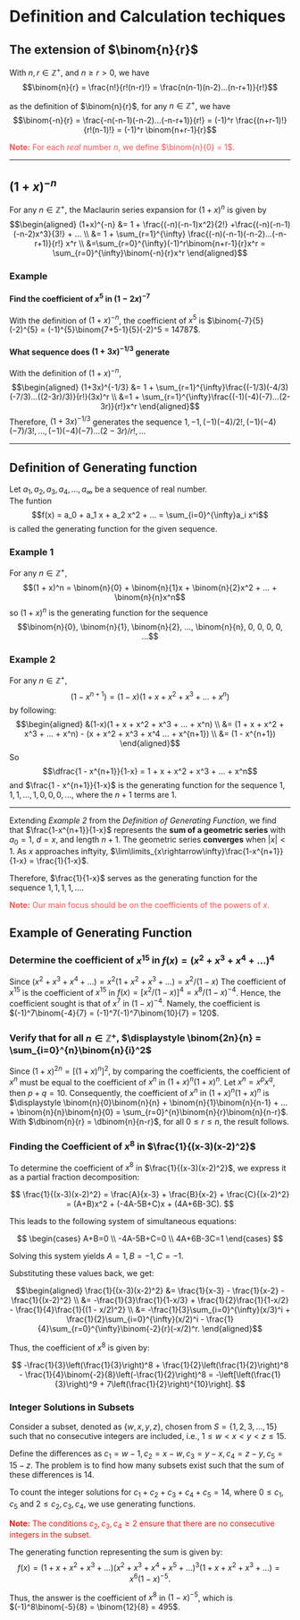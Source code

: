 # Definition and Calculation techiques

## The extension of $\binom{n}{r}$

With $n, r \in \mathbb{Z}^+$, and $n \geq r \gt 0$, we have
$$\binom{n}{r} = \frac{n!}{r!(n-r)!} = \frac{n(n-1)(n-2)...(n-r+1)}{r!}$$

as the definition of $\binom{n}{r}$, for any $n \in \mathbb{Z}^+$, we have
$$\binom{-n}{r} = \frac{-n(-n-1)(-n-2)...(-n-r+1)}{r!} = (-1)^r \frac{(n+r-1)!}{r!(n-1)!} = (-1)^r \binom{n+r-1}{r}$$

<font color=#FF5151>**Note:** For each *real* number $n$, we define $\binom{n}{0} = 1$.</font>

---

## $(1 + x)^{-n}$

For any $n \in \mathbb{Z}^+$, the Maclaurin series expansion for $(1+x)^n$ is given by
$$\begin{aligned}
(1+x)^{-n} &= 1 + \frac{(-n)(-n-1)x^2}{2!} +\frac{(-n)(-n-1)(-n-2)x^3}{3!} + ... \\
&= 1 + \sum_{r=1}^{\infty} \frac{(-n)(-n-1)(-n-2)...(-n-r+1)}{r!} x^r \\
&=\sum_{r=0}^{\infty}(-1)^r\binom{n+r-1}{r}x^r = \sum_{r=0}^{\infty}\binom{-n}{r}x^r
\end{aligned}$$

### Example

#### Find the coefficient of $x^5$ in $(1-2x)^{-7}$

With the definition of $(1 + x)^{-n}$, the coefficient of $x^5$ is $\binom{-7}{5}(-2)^{5} = (-1)^{5}\binom{7+5-1}{5}(-2)^5 = 14787$.

#### What sequence does $(1+3x)^{-1/3}$ generate

With the definition of $(1+x)^{-n}$,  
$$\begin{aligned}
(1+3x)^{-1/3} &= 1 + \sum_{r=1}^{\infty}\frac{(-1/3)(-4/3)(-7/3)...((2-3r)/3)}{r!}(3x)^r \\
&=1 + \sum_{r=1}^{\infty}\frac{(-1)(-4)(-7)...(2-3r)}{r!}x^r
\end{aligned}$$
Therefore, $(1+3x)^{-1/3}$ generates the sequence $1, -1, (-1)(-4)/2!, (-1)(-4)(-7)/3!, ..., (-1)(-4)(-7)...(2-3r)/r!, ...$

---

## Definition of Generating function

Let $a_1, a_2, a_3, a_4, ..., a_{\infty}$ be a sequence of real number.  
The funtion
$$f(x) = a_0 + a_1 x + a_2 x^2 + ... = \sum_{i=0}^{\infty}a_i x^i$$
is called the generating function for the given sequence.

### Example 1

For any $n \in \mathbb{Z}^+$,  
$$(1 + x)^n = \binom{n}{0} + \binom{n}{1}x + \binom{n}{2}x^2 + ... + \binom{n}{n}x^n$$
so $(1 + x)^n$ is the generating function for the sequence
$$\binom{n}{0}, \binom{n}{1}, \binom{n}{2}, ..., \binom{n}{n}, 0, 0, 0, 0, ...$$

### Example 2

For any $n \in \mathbb{Z}^+$,
$$(1 - x^{n+1}) = (1 - x)(1 + x + x^2 + x^3 + ... + x^n)$$
by following:
$$\begin{aligned}
&(1-x)(1 + x + x^2 + x^3 + ... + x^n) \\
&= (1 + x + x^2 + x^3 + ... + x^n) - (x + x^2 + x^3 + x^4 ... + x^{n+1}) \\
&= (1 - x^{n+1})
\end{aligned}$$
So
$$\dfrac{1 - x^{n+1}}{1-x} = 1 + x + x^2 + x^3 + ... + x^n$$
and $\frac{1 - x^{n+1}}{1-x}$ is the generating function for the sequence $1, 1, 1, ..., 1, 0, 0, 0, ...$, where the $n+1$ terms are $1$.

---

Extending *Example 2* from the *Definition of Generating Function*, we find that $\frac{1-x^{n+1}}{1-x}$ represents the **sum of a geometric series** with $a_0 = 1$, $d = x$, and length $n+1$. The geometric series **converges** when $|x| < 1$. As $x$ approaches inftyity, $\lim\limits_{x\rightarrow\infty}\frac{1-x^{n+1}}{1-x} = \frac{1}{1-x}$.

Therefore, $\frac{1}{1-x}$ serves as the generating function for the sequence $1, 1, 1, 1, \ldots$.

<font color=#FF5151>**Note:** Our main focus should be on the coefficients of the powers of $x$.</font>

## Example of Generating Function

### Determine the coefficient of $x^{15}$ in $f(x) = (x^2 + x^3 + x^4 + ...)^4$

Since $(x^2 + x^3 + x^4 +...) = x^2(1 + x^2 + x^3 +...) = x^2 / (1-x)$
The coefficient of $x^{15}$ is the coefficient of $x^{15}$ in $f(x) = [x^2/(1-x)]^4 = x^8 / (1-x)^{-4}$.
Hence, the coefficient sought is that of $x^7$ in $(1-x)^{-4}$.
Namely, the coefficient is $(-1)^7\binom{-4}{7} = (-1)^7(-1)^7\binom{10}{7} = 120$.

### Verify that for all $n \in \mathbb{Z}^+$, $\displaystyle \binom{2n}{n} = \sum_{i=0}^{n}\binom{n}{i}^2$

Since $(1+x)^{2n} = [(1+x)^n]^2$, by comparing the coefficients, the coefficient of $x^n$ must be equal to the coefficient of $x^n$ in $(1+x)^n(1+x)^n$.
Let $x^n = x^px^q$, then $p+q=10$. Consequently, the coefficient of $x^n$ in $(1+x)^n(1+x)^n$ is $\displaystyle \binom{n}{0}\binom{n}{n} + \binom{n}{1}\binom{n}{n-1} + ... + \binom{n}{n}\binom{n}{0} = \sum_{r=0}^{n}\binom{n}{r}\binom{n}{n-r}$.
With $\dbinom{n}{r} = \dbinom{n}{n-r}$, for all $0 \leq r \leq n$, the result follows.

### Finding the Coefficient of $x^8$ in $\frac{1}{(x-3)(x-2)^2}$

To determine the coefficient of $x^8$ in $\frac{1}{(x-3)(x-2)^2}$, we express it as a partial fraction decomposition:

$$
\frac{1}{(x-3)(x-2)^2} = \frac{A}{x-3} + \frac{B}{x-2} + \frac{C}{(x-2)^2} = (A+B)x^2 + (-4A-5B+C)x + (4A+6B-3C).
$$

This leads to the following system of simultaneous equations:

$$
\begin{cases}
A+B=0 \\
-4A-5B+C=0 \\
4A+6B-3C=1
\end{cases}
$$

Solving this system yields $A=1, B=-1, C=-1$.

Substituting these values back, we get:

$$\begin{aligned}
\frac{1}{(x-3)(x-2)^2} &= \frac{1}{x-3} - \frac{1}{x-2} - \frac{1}{(x-2)^2} \\
&= -\frac{1}{3}\frac{1}{1-x/3} + \frac{1}{2}\frac{1}{1-x/2} - \frac{1}{4}\frac{1}{(1 - x/2)^2} \\
&= -\frac{1}{3}\sum_{i=0}^{\infty}(x/3)^i + \frac{1}{2}\sum_{i=0}^{\infty}(x/2)^i - \frac{1}{4}\sum_{r=0}^{\infty}\binom{-2}{r}(-x/2)^r.
\end{aligned}$$

Thus, the coefficient of $x^8$ is given by:

$$
-\frac{1}{3}\left(\frac{1}{3}\right)^8 + \frac{1}{2}\left(\frac{1}{2}\right)^8 - \frac{1}{4}\binom{-2}{8}\left(-\frac{1}{2}\right)^8 = -\left[\left(\frac{1}{3}\right)^9 + 7\left(\frac{1}{2}\right)^{10}\right].
$$

### Integer Solutions in Subsets

Consider a subset, denoted as $\{ w, x, y, z \}$, chosen from $S = \{ 1, 2, 3, ..., 15 \}$ such that no consecutive integers are included, i.e., $1 \leq w \lt x \lt y \lt z \leq 15$.

Define the differences as $c_1 = w-1, c_2 = x-w, c_3 = y-x, c_4 = z-y, c_5=15-z$. The problem is to find how many subsets exist such that the sum of these differences is 14.

To count the integer solutions for $c_1 + c_2 + c_3 + c_4 + c_5 = 14$, where $0 \leq c_1, c_5$ and $2 \leq c_2, c_3, c_4$, we use generating functions.

<font color=#F5151>**Note:** The conditions $c_2, c_3, c_4 \geq 2$ ensure that there are no consecutive integers in the subset.</font>

The generating function representing the sum is given by:
$$f(x) = (1 + x + x^2 + x^3 + \ldots)(x^2 + x^3 + x^4 + x^5 + \ldots)^3 (1 + x + x^2 + x^3 + \ldots) = x^6(1-x)^{-5}.$$

Thus, the answer is the coefficient of $x^{8}$ in $(1-x)^{-5}$, which is $(-1)^8\binom{-5}{8} = \binom{12}{8} = 495$.
